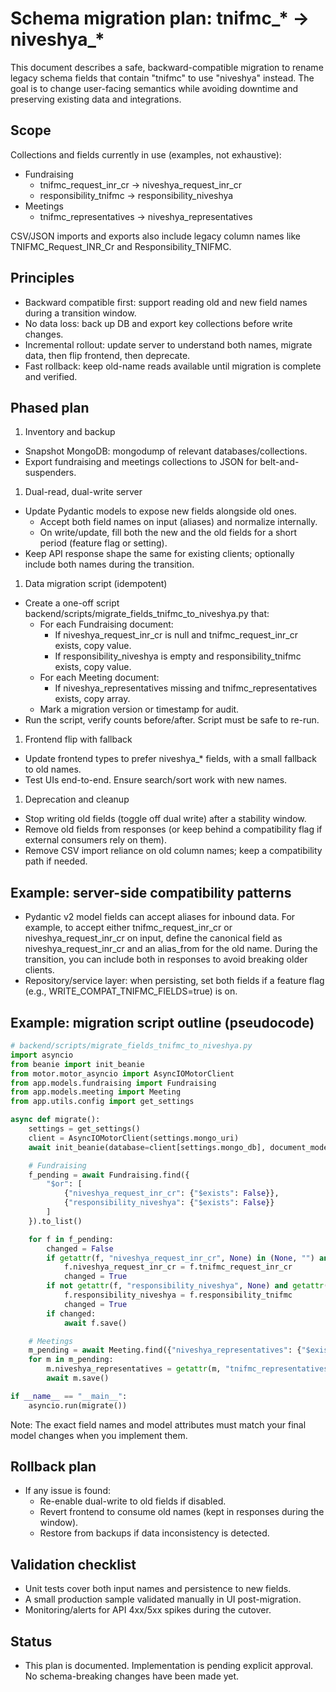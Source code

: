 # Schema migration plan: tnifmc_* → niveshya_*

This document describes a safe, backward-compatible migration to rename legacy schema fields that contain "tnifmc" to use "niveshya" instead. The goal is to change user-facing semantics while avoiding downtime and preserving existing data and integrations.

## Scope

Collections and fields currently in use (examples, not exhaustive):

- Fundraising
  - tnifmc_request_inr_cr → niveshya_request_inr_cr
  - responsibility_tnifmc → responsibility_niveshya
- Meetings
  - tnifmc_representatives → niveshya_representatives

CSV/JSON imports and exports also include legacy column names like TNIFMC_Request_INR_Cr and Responsibility_TNIFMC.

## Principles

- Backward compatible first: support reading old and new field names during a transition window.
- No data loss: back up DB and export key collections before write changes.
- Incremental rollout: update server to understand both names, migrate data, then flip frontend, then deprecate.
- Fast rollback: keep old-name reads available until migration is complete and verified.

## Phased plan

1. Inventory and backup

- Snapshot MongoDB: mongodump of relevant databases/collections.
- Export fundraising and meetings collections to JSON for belt-and-suspenders.

1. Dual-read, dual-write server

- Update Pydantic models to expose new fields alongside old ones.
  - Accept both field names on input (aliases) and normalize internally.
  - On write/update, fill both the new and the old fields for a short period (feature flag or setting).
- Keep API response shape the same for existing clients; optionally include both names during the transition.

1. Data migration script (idempotent)

- Create a one-off script backend/scripts/migrate_fields_tnifmc_to_niveshya.py that:
  - For each Fundraising document:
    - If niveshya_request_inr_cr is null and tnifmc_request_inr_cr exists, copy value.
    - If responsibility_niveshya is empty and responsibility_tnifmc exists, copy value.
  - For each Meeting document:
    - If niveshya_representatives missing and tnifmc_representatives exists, copy array.
  - Mark a migration version or timestamp for audit.
- Run the script, verify counts before/after. Script must be safe to re-run.

1. Frontend flip with fallback

- Update frontend types to prefer niveshya_* fields, with a small fallback to old names.
- Test UIs end-to-end. Ensure search/sort work with new names.

1. Deprecation and cleanup

- Stop writing old fields (toggle off dual write) after a stability window.
- Remove old fields from responses (or keep behind a compatibility flag if external consumers rely on them).
- Remove CSV import reliance on old column names; keep a compatibility path if needed.

## Example: server-side compatibility patterns

- Pydantic v2 model fields can accept aliases for inbound data. For example, to accept either tnifmc_request_inr_cr or niveshya_request_inr_cr on input, define the canonical field as niveshya_request_inr_cr and an alias_from for the old name. During the transition, you can include both in responses to avoid breaking older clients.
- Repository/service layer: when persisting, set both fields if a feature flag (e.g., WRITE_COMPAT_TNIFMC_FIELDS=true) is on.

## Example: migration script outline (pseudocode)

```python
# backend/scripts/migrate_fields_tnifmc_to_niveshya.py
import asyncio
from beanie import init_beanie
from motor.motor_asyncio import AsyncIOMotorClient
from app.models.fundraising import Fundraising
from app.models.meeting import Meeting
from app.utils.config import get_settings

async def migrate():
    settings = get_settings()
    client = AsyncIOMotorClient(settings.mongo_uri)
    await init_beanie(database=client[settings.mongo_db], document_models=[Fundraising, Meeting])

    # Fundraising
    f_pending = await Fundraising.find({
        "$or": [
            {"niveshya_request_inr_cr": {"$exists": False}},
            {"responsibility_niveshya": {"$exists": False}}
        ]
    }).to_list()

    for f in f_pending:
        changed = False
        if getattr(f, "niveshya_request_inr_cr", None) in (None, "") and getattr(f, "tnifmc_request_inr_cr", None) not in (None, ""):
            f.niveshya_request_inr_cr = f.tnifmc_request_inr_cr
            changed = True
        if not getattr(f, "responsibility_niveshya", None) and getattr(f, "responsibility_tnifmc", None):
            f.responsibility_niveshya = f.responsibility_tnifmc
            changed = True
        if changed:
            await f.save()

    # Meetings
    m_pending = await Meeting.find({"niveshya_representatives": {"$exists": False}, "tnifmc_representatives": {"$exists": True}}).to_list()
    for m in m_pending:
        m.niveshya_representatives = getattr(m, "tnifmc_representatives", [])
        await m.save()

if __name__ == "__main__":
    asyncio.run(migrate())
```

Note: The exact field names and model attributes must match your final model changes when you implement them.

## Rollback plan

- If any issue is found:
  - Re-enable dual-write to old fields if disabled.
  - Revert frontend to consume old names (kept in responses during the window).
  - Restore from backups if data inconsistency is detected.

## Validation checklist

- Unit tests cover both input names and persistence to new fields.
- A small production sample validated manually in UI post-migration.
- Monitoring/alerts for API 4xx/5xx spikes during the cutover.

## Status

- This plan is documented. Implementation is pending explicit approval. No schema-breaking changes have been made yet.
